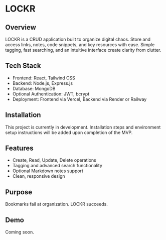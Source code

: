 # LOCKR

## Overview
LOCKR is a CRUD application built to organize digital chaos. Store and access links, notes, code snippets, and key resources with ease. Simple tagging, fast searching, and an intuitive interface create clarity from clutter.

## Tech Stack
- Frontend: React, Tailwind CSS
- Backend: Node.js, Express.js
- Database: MongoDB
- Optional Authentication: JWT, bcrypt
- Deployment: Frontend via Vercel, Backend via Render or Railway

## Installation
This project is currently in development. Installation steps and environment setup instructions will be added upon completion of the MVP.

## Features
- Create, Read, Update, Delete operations
- Tagging and advanced search functionality
- Optional Markdown notes support
- Clean, responsive design

## Purpose
Bookmarks fail at organization. LOCKR succeeds.

## Demo
Coming soon.
